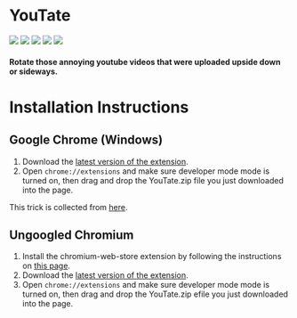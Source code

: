 # YouTate

[<img src="https://img.shields.io/badge/Chrome-Stable-green" />](https://github.com/30440r/youtate/releases)
[<img src="https://img.shields.io/badge/Chromium-Stable-green" />](https://github.com/30440r/youtate/releases)
[<img src="https://img.shields.io/badge/Firefox-Coming%20Soon-red" />](https://github.com/30440r/youtate/)
[<img src="https://img.shields.io/badge/Opera-Nightly-yellow" />](https://github.com/30440r/youtate/releases)
[<img src="https://img.shields.io/badge/Brave-Untested-yellow" />](https://github.com/30440r/youtate/releases)

#### Rotate those annoying youtube videos that were uploaded upside down or sideways.


# Installation Instructions


## Google Chrome (Windows)
1) Download the [latest version of the extension](https://github.com/30440r/youtate/releases/download/1.0/youtate.zip).
2) Open `chrome://extensions` and make sure developer mode mode is turned on, then drag and drop the YouTate.zip file you just downloaded into the page.

This trick is collected from [here](https://stackoverflow.com/a/48990515/13519865).



## Ungoogled Chromium
1) Install the chromium-web-store extension by following the instructions on [this page](https://github.com/NeverDecaf/chromium-web-store/blob/master/README.md).
2) Download the [latest version of the extension](https://github.com/30440r/youtate/releases/download/1.0/youtate.zip).
3) Open `chrome://extensions` and make sure developer mode mode is turned on, then drag and drop the YouTate.zip efile you just downloaded into the page.
